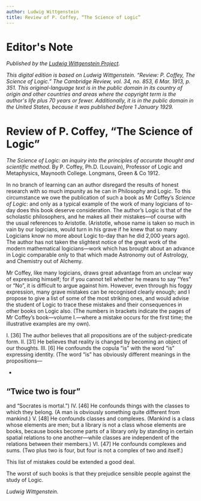 ```yaml
---
author: Ludwig Wittgenstein
title: Review of P. Coffey, “The Science of Logic”
---
```


# Editor's Note

_Published by the [Ludwig Wittgenstein Project](https://www.wittgensteinproject.org/)._

_This digital edition is based on Ludwig Wittgenstein. “Review: P. Coffey, *The Science of Logic*.” *The Cambridge Review*, vol. 34, no. 853, 6 Mar. 1913, p. 351. This original-language text is in the public domain in its country of origin and other countries and areas where the copyright term is the author's life plus 70 years or fewer. Additionally, it is in the public domain in the United States, because it was published before 1 January 1929._

# Review of P. Coffey, “The Science of Logic”

*The Science of Logic: an inquiry into the principles of accurate thought and scientific method*. By P. Coffey, Ph.D. (Louvain), Professor of Logic and Metaphysics, Maynooth College. Longmans, Green & Co 1912.

In no branch of learning can an author disregard the results of honest research with so much impunity as he can in Philosophy and Logic. To this circumstance we owe the publication of such a book as Mr Coffey’s *Science of Logic*: and only as a typical example of the work of many logicians of to-day does this book deserve consideration. The author’s Logic is that of the scholastic philosophers, and he makes all their mistakes—of course with the usual references to Aristotle. (Aristotle, whose name is taken so much in vain by our logicians, would turn in his grave if he knew that so many Logicians know no more about Logic to-day than he did 2,000 years ago). The author has not taken the slightest notice of the great work of the modern mathematical logicians—work which has brought about an advance in Logic comparable only to that which made Astronomy out of Astrology, and Chemistry out of Alchemy.

Mr Coffey, like many logicians, draws great advantage from an unclear way of expressing himself; for if you cannot tell whether he means to say “Yes” or “No”, it is difficult to argue against him. However, even through his foggy expression, many grave mistakes can be recognised clearly enough; and I propose to give a list of some of the most striking ones, and would advise the student of Logic to trace these mistakes and their consequences in other books on Logic also. (The numbers in brackets indicate the pages of Mr Coffey’s book—volume I.—where a mistake occurs for the first time; the illustrative examples are my own).

I.
[36] The author believes that all propositions are of the subject-predicate form.
II.
[31] He believes that reality is changed by becoming an object of our thoughts.
III.
[6] He confounds the copula “is” with the word “is” expressing identity. (The word “is” has obviously different meanings in the propositions—

-
“Twice two is four”
-
and “Socrates is mortal.”)
IV.
[46] He confounds things with the classes to which they belong. (A man is obviously something quite different from mankind.)
V.
[48] He confounds classes and complexes. (Mankind is a class whose elements are men; but a library is not a class whose elements are books, because books become parts of a library only by standing in certain spatial relations to one another—while classes are independent of the relations between their members.)
VI.
[47] He confounds complexes and sums. (Two plus two is four, but four is not a complex of two and itself.)

This list of mistakes could be extended a good deal.

The worst of such books is that they prejudice sensible people against the study of Logic.

*Ludwig Wittgenstein.*